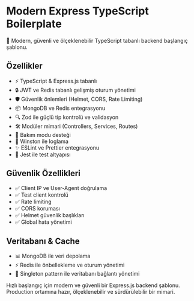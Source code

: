 # Modern Express TypeScript Boilerplate

🚀 Modern, güvenli ve ölçeklenebilir TypeScript tabanlı backend başlangıç şablonu.

## Özellikler

- ⚡️ TypeScript & Express.js tabanlı
- 🔒 JWT ve Redis tabanlı gelişmiş oturum yönetimi
- 🛡️ Güvenlik önlemleri (Helmet, CORS, Rate Limiting)
- 📦 MongoDB ve Redis entegrasyonu
- 🔍 Zod ile güçlü tip kontrolü ve validasyon
- 🛠️ Modüler mimari (Controllers, Services, Routes)
- 🔄 Bakım modu desteği
- 📝 Winston ile loglama
- ✨ ESLint ve Prettier entegrasyonu
- 🧪 Jest ile test altyapısı

## Güvenlik Özellikleri

- ✅ Client IP ve User-Agent doğrulama
- ✅ Test client kontrolü
- ✅ Rate limiting
- ✅ CORS koruması
- ✅ Helmet güvenlik başlıkları
- ✅ Global hata yönetimi

## Veritabanı & Cache

- 📊 MongoDB ile veri depolama
- ⚡️ Redis ile önbellekleme ve oturum yönetimi
- 🔄 Singleton pattern ile veritabanı bağlantı yönetimi

Hızlı başlangıç için modern ve güvenli bir Express.js backend şablonu. Production ortamına hazır, ölçeklenebilir ve sürdürülebilir bir mimari.